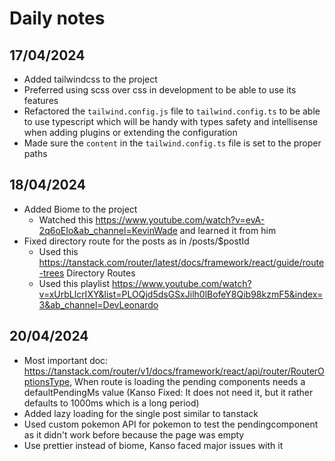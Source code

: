# Daily notes

## 17/04/2024

- Added tailwindcss to the project
- Preferred using scss over css in development to be able to use its features
- Refactored the `tailwind.config.js` file to `tailwind.config.ts` to be able to use typescript which will be handy with types safety and intellisense when adding plugins or extending the configuration
- Made sure the `content` in the `tailwind.config.ts` file is set to the proper paths


## 18/04/2024

- Added Biome to the project
    - Watched this https://www.youtube.com/watch?v=evA-2q6oEIo&ab_channel=KevinWade and learned it from him
- Fixed directory route for the posts as in /posts/$postId
    - Used this https://tanstack.com/router/latest/docs/framework/react/guide/route-trees Directory Routes
    - Used this playlist https://www.youtube.com/watch?v=xUrbLlcrIXY&list=PLOQjd5dsGSxJilh0lBofeY8Qib98kzmF5&index=3&ab_channel=DevLeonardo

## 20/04/2024

- Most important doc: https://tanstack.com/router/v1/docs/framework/react/api/router/RouterOptionsType, When route is loading the pending components needs a defaultPendingMs value
    (Kanso Fixed: It does not need it, but it rather defaults to 1000ms which is a long period)
- Added lazy loading for the single post similar to tanstack 
- Used custom pokemon API for pokemon to test the pendingcomponent as it didn't work before because the page was empty
- Use prettier instead of biome, Kanso faced major issues with it   

